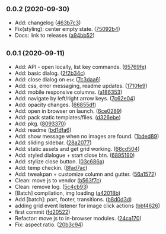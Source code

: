 ## <small>0.0.2 (2020-09-30)</small>

* Add: changelog ([463b7c3](https://github.com/teesloane/bulletinboard/commit/463b7c3))
* Fix(styling): center empty state. ([75092b4](https://github.com/teesloane/bulletinboard/commit/75092b4))
* Docs: link to releases ([a94bb52](https://github.com/teesloane/bulletinboard/commit/a94bb52))



## <small>0.0.1 (2020-09-11)</small>

* Add: API - open locally, list key commands. ([65769fe](https://github.com/teesloane/bulletinboard/commit/65769fe))
* Add: basic dialog. ([2f2b34c](https://github.com/teesloane/bulletinboard/commit/2f2b34c))
* Add: close dialog on `esc` ([7c3daa6](https://github.com/teesloane/bulletinboard/commit/7c3daa6))
* Add: css, error messaging, readme updates. ([1710fe9](https://github.com/teesloane/bulletinboard/commit/1710fe9))
* Add: mobile responsive columns. ([a186353](https://github.com/teesloane/bulletinboard/commit/a186353))
* Add: navigate by left/right arrow keys. ([7c62e04](https://github.com/teesloane/bulletinboard/commit/7c62e04))
* Add: opacity changes. ([66855df](https://github.com/teesloane/bulletinboard/commit/66855df))
* Add: open in browser on launch. ([6ce0289](https://github.com/teesloane/bulletinboard/commit/6ce0289))
* Add: pack static templates/files. ([d326ebe](https://github.com/teesloane/bulletinboard/commit/d326ebe))
* Add: pkg. ([8093370](https://github.com/teesloane/bulletinboard/commit/8093370))
* Add: readme ([bd1dfa6](https://github.com/teesloane/bulletinboard/commit/bd1dfa6))
* Add: show message when no images are found. ([1bded89](https://github.com/teesloane/bulletinboard/commit/1bded89))
* Add: sliding sidebar. ([28a2077](https://github.com/teesloane/bulletinboard/commit/28a2077))
* Add: static assets and get grid working. ([66cd504](https://github.com/teesloane/bulletinboard/commit/66cd504))
* Add: styled dialogue + start close btn. ([6895190](https://github.com/teesloane/bulletinboard/commit/6895190))
* Add: stylize close button. ([03c686a](https://github.com/teesloane/bulletinboard/commit/03c686a))
* Add: temp checkin. ([8fad7ac](https://github.com/teesloane/bulletinboard/commit/8fad7ac))
* Add: tweakpan + customize column and gutter. ([56a1572](https://github.com/teesloane/bulletinboard/commit/56a1572))
* Clean: move js to vendor ([b563f7c](https://github.com/teesloane/bulletinboard/commit/b563f7c))
* Clean: remove log. ([5c4cb93](https://github.com/teesloane/bulletinboard/commit/5c4cb93))
* [Batch] compilation, img loading ([a42018b](https://github.com/teesloane/bulletinboard/commit/a42018b))
* Add [batch]: port, footer, transitions. ([b8d0d3d](https://github.com/teesloane/bulletinboard/commit/b8d0d3d))
* adding grid event listener for image click actions ([bbf4626](https://github.com/teesloane/bulletinboard/commit/bbf4626))
* first commit ([fd20522](https://github.com/teesloane/bulletinboard/commit/fd20522))
* Refactor: move js to in-browser modules. ([24ca170](https://github.com/teesloane/bulletinboard/commit/24ca170))
* Fix: aspect ratio. ([20b3c94](https://github.com/teesloane/bulletinboard/commit/20b3c94))



